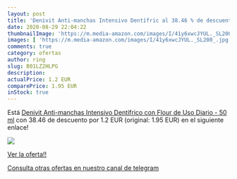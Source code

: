 ```yaml
---
layout: post
title: 'Denivit Anti-manchas Intensivo Dentífric al 38.46 % de descuento'
date: 2020-08-29 22:04:22
thumbnailImage: 'https://m.media-amazon.com/images/I/41y6xwcJYUL._SL200_.jpg'
images: [ 'https://m.media-amazon.com/images/I/41y6xwcJYUL._SL200_.jpg' ]
comments: true
category: ofertas
author: ring
slug: B01LZ2HLPG
description:
actualPrice: 1.2 EUR
comparePrice: 1.95 EUR
inStock: true
---
```


Está [Denivit Anti-manchas Intensivo Dentífrico con Flour de Uso Diario - 50 ml](https://www.amazon.com/dp/B01LZ2HLPG/?tag=redken08-20) con 38.46 de descuento por 1.2 EUR (original: 1.95 EUR) en el siguiente enlace!

[![](https://m.media-amazon.com/images/I/41y6xwcJYUL._SL200_.jpg)](https://www.amazon.com/dp/B01LZ2HLPG/?tag=redken08-20)

[Ver la oferta!!](https://www.amazon.com/dp/B01LZ2HLPG/?tag=redken08-20)

[Consulta otras ofertas en nuestro canal de telegram](https://t.me/s/ofertas25)
